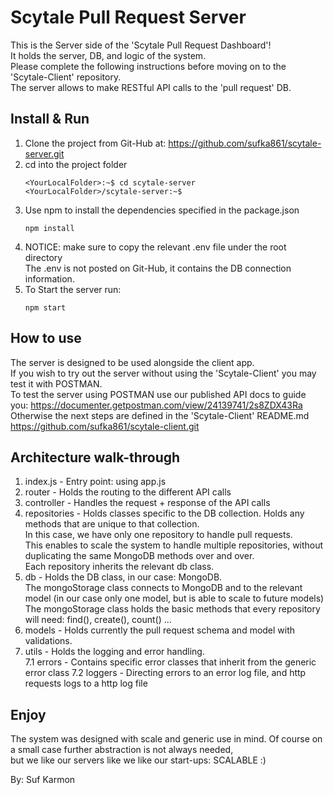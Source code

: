 # Scytale Pull Request Server

This is the Server side of the 'Scytale Pull Request Dashboard'!<br />
It holds the server, DB, and logic of the system.<br />
Please complete the following instructions before moving on to the 'Scytale-Client' repository.<br />
The server allows to make RESTful API calls to the 'pull request' DB.<br />

## Install & Run

1. Clone the project from Git-Hub at: https://github.com/sufka861/scytale-server.git
2. cd into the project folder
    ```console
    <YourLocalFolder>:~$ cd scytale-server
    <YourLocalFolder>/scytale-server:~$
    ```
3. Use npm to install the dependencies specified in the package.json
    ```console
    npm install
    ```
4. NOTICE: make sure to copy the relevant .env file under the root directory<br />
   The .env is not posted on Git-Hub, it contains the DB connection information.
5. To Start the server run:
    ```console
    npm start
    ```

## How to use

The server is designed to be used alongside the client app.<br />
If you wish to try out the server without using the 'Scytale-Client' you may test it with POSTMAN.<br />
To test the server using POSTMAN use our published API docs to guide you: https://documenter.getpostman.com/view/24139741/2s8ZDX43Ra <br />
Otherwise the next steps are defined in the 'Scytale-Client' README.md https://github.com/sufka861/scytale-client.git <br />

## Architecture walk-through

1. index.js - Entry point: using app.js
2. router - Holds the routing to the different API calls
3. controller - Handles the request + response of the API calls
4. repositories - Holds classes specific to the DB collection. Holds any methods that are unique to that collection.<br />
   In this case, we have only one repository to handle pull requests.<br />
   This enables to scale the system to handle multiple repositories, without duplicating the same MongoDB methods over and over.<br />
   Each repository inherits the relevant db class.
5. db - Holds the DB class, in our case: MongoDB.<br />
   The mongoStorage class connects to MongoDB and to the relevant model (in our case only one model, but is able to scale to future models)<br />
   The mongoStorage class holds the basic methods that every repository will need: find(), create(), count() ...
6. models - Holds currently the pull request schema and model with validations.
7. utils - Holds the logging and error handling.<br />
   7.1 errors - Contains specific error classes that inherit from the generic error class
   7.2 loggers - Directing errors to an error log file, and http requests logs to a http log file

## Enjoy

The system was designed with scale and generic use in mind. Of course on a small case further abstraction is not always needed,<br />
but we like our servers like we like our start-ups: SCALABLE :)

By: Suf Karmon
